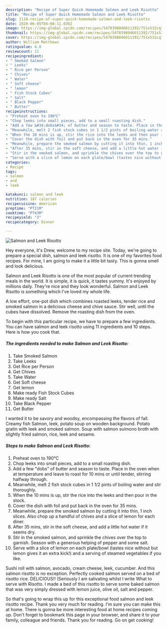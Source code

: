 ```yaml
---
description: "Recipe of Super Quick Homemade Salmon and Leek Risotto"
title: "Recipe of Super Quick Homemade Salmon and Leek Risotto"
slug: 1118-recipe-of-super-quick-homemade-salmon-and-leek-risotto
date: 2020-06-05T04:08:11.036Z
image: https://img-global.cpcdn.com/recipes/5470398046011392/751x532cq70/salmon-and-leek-risotto-recipe-main-photo.jpg
thumbnail: https://img-global.cpcdn.com/recipes/5470398046011392/751x532cq70/salmon-and-leek-risotto-recipe-main-photo.jpg
cover: https://img-global.cpcdn.com/recipes/5470398046011392/751x532cq70/salmon-and-leek-risotto-recipe-main-photo.jpg
author: William Matthews
ratingvalue: 4.8
reviewcount: 11
recipeingredient:
- " Smoked Salmon"
- " Leeks"
- " Rice per Person"
- " Chives"
- " Water"
- " Soft cheese"
- " lemon"
- " Fish Stock Cubes"
- " Salt"
- " Black Pepper"
- " Butter"
recipeinstructions:
- "Preheat oven to 190℃"
- "Chop leeks into small pieces, add to a small roasting dish."
- "Add a few &#34;dobs&#34; of butter and season to taste. Place in the oven when at temperature and leave to roast for 10 mins or until tender, stirring halfway through."
- "Meanwhile, melt 2 fish stock cubes in 1 1/2 pints of boiling water and stir thoroughly."
- "When the 10 mins is up, stir the rice into the leeks and then pour in the stock."
- "Cover the dish with foil and put back in the oven for 35 mins."
- "Meanwhile, prepare the smoked salmon by cutting it into thin, 1 inch slices. Also chop up a handful of chives and a slice of lemon for each diner."
- "After 35 mins, stir in the soft cheese, and add a little hot water if it seems dry."
- "Stir in the smoked salmon, and sprinkle the chives over the top to garnish. Season with a generous helping of pepper and some salt."
- "Serve with a slice of lemon on each plate/bowl (tastes nice without but lemon gives it an extra kick!) and a serving of steamed vegetables if you like."
categories:
- Recipe
tags:
- salmon
- and
- leek

katakunci: salmon and leek 
nutrition: 187 calories
recipecuisine: American
preptime: "PT21M"
cooktime: "PT43M"
recipeyield: "3"
recipecategory: Dinner

---
```



![Salmon and Leek Risotto](https://img-global.cpcdn.com/recipes/5470398046011392/751x532cq70/salmon-and-leek-risotto-recipe-main-photo.jpg)

Hey everyone, it's Drew, welcome to my recipe site. Today, we're going to prepare a special dish, salmon and leek risotto. It is one of my favorites food recipes. For mine, I am going to make it a little bit tasty. This is gonna smell and look delicious.

Salmon and Leek Risotto is one of the most popular of current trending meals in the world. It is simple, it is quick, it tastes yummy. It's enjoyed by millions daily. They're nice and they look wonderful. Salmon and Leek Risotto is something which I've loved my whole life.

A low effort, one-pot dish which combines roasted leeks, tender rice and smoked salmon in a delicious cheese and chive sauce. Stir well, until the cubes have dissolved. Remove the roasting dish from the oven.


To begin with this particular recipe, we have to prepare a few ingredients. You can have salmon and leek risotto using 11 ingredients and 10 steps. Here is how you cook that.

<!--inarticleads1-->

##### The ingredients needed to make Salmon and Leek Risotto:

1. Take  Smoked Salmon
1. Take  Leeks
1. Get  Rice per Person
1. Get  Chives
1. Take  Water
1. Get  Soft cheese
1. Get  lemon
1. Make ready  Fish Stock Cubes
1. Make ready  Salt
1. Take  Black Pepper
1. Get  Butter


I wanted it to be savory and woodsy, encompassing the flavors of fall. Creamy fish Salmon, leek, potato soup on wooden background. Potato gratin with leek and smoked salmon. Soup with salmon suimono broth with slightly fried salmon, rice, leek and sesame. 

<!--inarticleads2-->

##### Steps to make Salmon and Leek Risotto:

1. Preheat oven to 190℃
1. Chop leeks into small pieces, add to a small roasting dish.
1. Add a few &#34;dobs&#34; of butter and season to taste. Place in the oven when at temperature and leave to roast for 10 mins or until tender, stirring halfway through.
1. Meanwhile, melt 2 fish stock cubes in 1 1/2 pints of boiling water and stir thoroughly.
1. When the 10 mins is up, stir the rice into the leeks and then pour in the stock.
1. Cover the dish with foil and put back in the oven for 35 mins.
1. Meanwhile, prepare the smoked salmon by cutting it into thin, 1 inch slices. Also chop up a handful of chives and a slice of lemon for each diner.
1. After 35 mins, stir in the soft cheese, and add a little hot water if it seems dry.
1. Stir in the smoked salmon, and sprinkle the chives over the top to garnish. Season with a generous helping of pepper and some salt.
1. Serve with a slice of lemon on each plate/bowl (tastes nice without but lemon gives it an extra kick!) and a serving of steamed vegetables if you like.


Sushi roll with salmon, avocado, cream cheese, leek, cucumber. And this salmon risotto is no exception. Perfectly cooked salmon served on a bed of risotto rice. DELICIOUS!! (Seriously I am salivating whilst I write What to serve with Risotto. I made a bed of this risotto to serve some baked salmon that was very simply dressed with lemon juice, olive oil, salt and pepper. 

So that's going to wrap this up for this exceptional food salmon and leek risotto recipe. Thank you very much for reading. I'm sure you can make this at home. There is gonna be more interesting food at home recipes coming up. Don't forget to bookmark this page in your browser, and share it to your family, colleague and friends. Thank you for reading. Go on get cooking!
